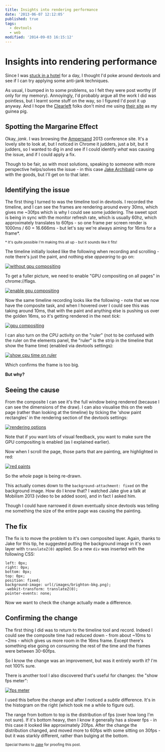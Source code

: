 ```yaml
---
title: Insights into rendering performance
date: '2013-06-07 12:12:05'
published: true
tags:
  - devtools
  - web
modified: '2014-09-03 16:15:12'
---
```

# Insights into rendering performance

Since I was [stuck in a hotel](https://twitter.com/rem/status/341391687861563393) for a day, I thought I'd poke around devtools and see if I can try applying some anti-jank techniques.

As usual, I bumped in to some problems, so I felt they were post worthy (if only for my memory). Annoyingly, I'd probably argue all the work I did was pointless, but I learnt some stuff on the way, so I figured I'd post it up anyway. And I hope the [Clearleft](http://clearleft.com) folks don't mind me using [their site](http://2013.ampersandconf.com/) as my guinea pig.

<!--more-->

## Spotting the Margarine Effect

Okay, *jank*. I was browsing the [Ampersand](http://2013.ampersandconf.com/) 2013 conference site. It's a lovely site to look at, but I noticed in Chrome it judders, just a bit, but it judders, so I wanted to dig in and see if I could identify *what* was causing the issue, and if I could apply a fix.

Though to be fair, as with most solutions, speaking to someone with more perspective helps/solves the issue - in this case [Jake Archibald](http://twitter.com/jaffathecake) came up with the goods, but I'll get on to that later.

## Identifying the issue

The first thing I turned to was the timeline tool in devtools. I recorded the timeline, and I can see the frames are rendering around every 30ms, which gives me ~30fps which is why I could see some juddering. The sweet spot is being in sync with the monitor refresh rate, which is usually 60hz, which approximately translates to 60fps - so one frame per screen render is 1000ms / 60 = 16.666ms - but let's say we're always aiming for 16ms for a frame*.

<small>* It's quite possible I'm making this all up - but it sounds like it fits!</small>

The timeline initially looked like the following when recording and scrolling - note there's just the paint, and nothing else *appearing* to go on:

[![without gpu compositing](/images/without-gpu-compositing.png)](/images/without-gpu-compositing.png)

To get a fuller picture, we need to enable "GPU compositing on all pages" in chrome://flags.

[![enable gpu compositing](/images/enable-gpu-compositing.png)](/images/enable-gpu-compositing.png)

Now the same timeline recording looks like the following - note that we now have the composite task, and when I hovered over I could see this was taking around 10ms, that with the paint and anything else is pushing us over the golden 16ms, so it's getting rendered in the next *tick*:

[![gpu compositing](/images/gpu-compositing.png)](/images/gpu-compositing.png)

I can also turn on the CPU activity on the "ruler" (not to be confused with the ruler on the elements panel, the "ruler" is the strip in the timeline that show the frame time) (enabled via devtools settings):

[![show cpu time on ruler](/images/show-cpu-time-on-ruler.png)](/images/show-cpu-time-on-ruler.png)

Which confirms the frame is too big.

**But why?**

## Seeing the cause

From the composite I can see it's the full window being rendered (because I can see the dimensions of the draw). I can also visualise this on the web page (rather than looking at the timeline) by ticking the 'show paint rectangles' in the rendering section of the devtools settings:

[![rendering options](/images/rendering-options.png)](/images/rendering-options.png)

Note that if you want lots of visual feedback, you want to make sure the GPU compositing is enabled (as I explained earlier).

Now when I scroll the page, those parts that are painting, are highlighted in red:

[![red paints](/images/red-paints.png)](/images/red-paints.png)

So the *whole* page is being re-drawn.

This actually comes down to the `background-attachment: fixed` on the background image. How do I know that? I watched Jake give a talk at Mobilism 2013 (video to be added soon), and in fact I asked him.

Though I could have narrowed it down eventually since devtools was telling me something the size of the entire page was causing the painting.

## The fix

The fix is to move the problem to it's own composited layer. Again, thanks to Jake for this tip, he suggested putting the background image in it's own layer with `translateZ(0)` applied. So a new `div` was inserted with the following CSS:

    left: 0px;
    right: 0px;
    bottom: 0px;
    top: 0px;
    position: fixed;
    background-image: url(/images/brighton-bkg.png);
    -webkit-transform: translateZ(0);
    pointer-events: none;

Now we want to check the change actually made a difference.

## Confirming the change

The first thing I did was to return to the timeline tool and record. Indeed I could see the composite time had reduced down - from about ~10ms to ~2ms - which gives us more room in the 16ms frame. Except there's something else going on consuming the rest of the time and the frames were between 30-60fps.

So I know the change was an improvement, but was it entirely worth it? I'm not 100% sure.

There is another tool I also discovered that's useful for changes: the "show fps meter":

[![fps meter](/images/fps-meter.png)](/images/fps-meter.png)

I used this before the change and after I noticed a *subtle* difference. It's in the histogram on the right (which took me a while to figure out).

The range from bottom to top is the distribution of fps (over how long I'm not sure). If it's bottom heavy, then I know it generally has a slower fps - in this case it looked like approximately 20fps. After the change the distribution changed, and moved more to 60fps with some sitting on 30fps - but it was starkly different, rather than bulging at the bottom.

<small>Special thanks to [Jake](http://twitter.com/jaffathecake) for proofing this post.</small>
